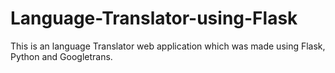 # Language-Translator-using-Flask
This is an language Translator web application which was made using Flask, Python and Googletrans.

